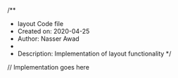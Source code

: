 /**
 * layout Code file
 * Created on: 2020-04-25
 * Author: Nasser Awad
 *
 * Description: Implementation of layout functionality
 */
 
// Implementation goes here

